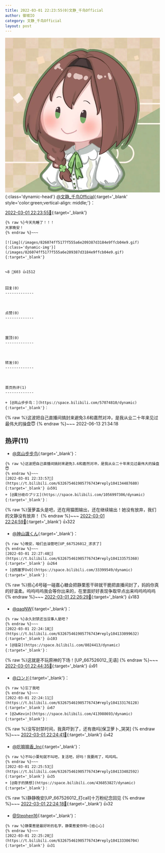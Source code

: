 ```yaml
---
title: 2022-03-01 22:23:55(0)文静_千鸟Official
author: 御坂IO
category: 文静_千鸟Official
layout: post
---
```


![img](/images/ac7482ed1b9a7f203dc68c0c4a77c488a27b108a.jpg){:class='dynamic-head'}
[@文静_千鸟Official](https://space.bilibili.com/667526012/dynamic){:target='_blank' style='color:green;vertical-align: middle;'}：

[2022-03-01 22:23:55🔗](https://t.bilibili.com/632675461905776743){:target='_blank'}

~~~
{% raw %}今天先睡了！！！
大家晚安！
{% endraw %}~~~

[![img](/images/826074ff5177f555a6e209387d3184e9ffcb04e9.gif){:class='dynamic-img'}](/images/826074ff5177f555a6e209387d3184e9ffcb04e9.gif){:target='_blank'}


↪️8 💬603 👍1512


回复(0)
-------------



点赞(0)
-------------



置顶(0)
-------------



转发(0)
-------------



首页热评(1)
-------------

+ [@岚山步步鸟：](https://space.bilibili.com/57074810/dynamic){:target='_blank'}：
~~~
{% raw %}这波把自己直播间搞封来避免3.6和嘉然对冲，是我从业二十年来见过最伟大的操盘😇
{% endraw %}~~~
2022-06-13 21:34:18


热评(11)
-------------

+ [@岚山步步鸟](https://space.bilibili.com/57074810/dynamic){:target='_blank'}：
~~~
{% raw %}这波把自己直播间搞封来避免3.6和嘉然对冲，是我从业二十年来见过最伟大的操盘😇
{% endraw %}~~~
[2022-03-01 22:33:57🔗](https://t.bilibili.com/632675461905776743#reply104134487680){:target='_blank'} 👍591
+ [@異分岐のプリエ](https://space.bilibili.com/1056997306/dynamic){:target='_blank'}：
~~~
{% raw %}菠萝盖头是吧，还在用猫图输出，还在继续输出！她没有放弃，我们的文静没有放弃！
{% endraw %}~~~
[2022-03-01 22:24:59🔗](https://t.bilibili.com/632675461905776743#reply104133366448){:target='_blank'} 👍322
+ [@神山識くん](https://space.bilibili.com/336469908/dynamic){:target='_blank'}：
~~~
{% raw %}晚安，咱们去油管吧[UP_667526012_求求了]
{% endraw %}~~~
[2022-03-01 22:27:48🔗](https://t.bilibili.com/632675461905776743#reply104133575360){:target='_blank'} 👍264
+ [@西塞罗OvO](https://space.bilibili.com/33399549/dynamic){:target='_blank'}：
~~~
{% raw %}担心6号碰一碰嘉心糖会把静栗惹干碎就干脆把直播间封了，妈妈你真的好温柔。呜呜呜呜我会等你出来的，在里面好好表现争取早点出来呜呜呜呜呜
{% endraw %}~~~
[2022-03-01 22:26:29🔗](https://t.bilibili.com/632675461905776743#reply104133425024){:target='_blank'} 👍183
+ [@qaqNW](https://space.bilibili.com/2497749/dynamic){:target='_blank'}：
~~~
{% raw %}永久封禁还当没事人是吧？
{% endraw %}~~~
[2022-03-01 22:24:18🔗](https://t.bilibili.com/632675461905776743#reply104133099632){:target='_blank'} 👍103
+ [@瑶朶](https://space.bilibili.com/8024413/dynamic){:target='_blank'}：
~~~
{% raw %}这就是不玩原神的下场！[UP_667526012_无语]
{% endraw %}~~~
[2022-03-01 22:44:35🔗](https://t.bilibili.com/632675461905776743#reply104135675440){:target='_blank'} 👍91
+ [@ロンド](https://space.bilibili.com/28164418/dynamic){:target='_blank'}：
~~~
{% raw %}忘了我吧
{% endraw %}~~~
[2022-03-01 22:24:11🔗](https://t.bilibili.com/632675461905776743#reply104133176128){:target='_blank'} 👍67
+ [@2wKevin](https://space.bilibili.com/413988693/dynamic){:target='_blank'}：
~~~
{% raw %}没写封禁时间，我真吓到了，还有救吗[保卫萝卜_哭哭]
{% endraw %}~~~
[2022-03-01 22:24:41🔗](https://t.bilibili.com/632675461905776743#reply104133220752){:target='_blank'} 👍42
+ [@吃嘛嘛香_Inc](https://space.bilibili.com/1878085/dynamic){:target='_blank'}：
~~~
{% raw %}不叫小栗旬就不叫吧，复活吧，好吗！我要闹了，呜呜呜。
{% endraw %}~~~
[2022-03-01 22:25:53🔗](https://t.bilibili.com/632675461905776743#reply104133402592){:target='_blank'} 👍35
+ [@南子的猜想](https://space.bilibili.com/436853827/dynamic){:target='_blank'}：
~~~
{% raw %}静静晚安[UP_667526012_打call]十万粉纪念回见
{% endraw %}~~~
[2022-03-01 22:24:18🔗](https://t.bilibili.com/632675461905776743#reply104133205232){:target='_blank'} 👍32
+ [@Stephen16](https://space.bilibili.com/2757781/dynamic){:target='_blank'}：
~~~
{% raw %}静栗惹是最好听的名字，静栗惹爱你哟~[给心心]
{% endraw %}~~~
[2022-03-01 22:25:20🔗](https://t.bilibili.com/632675461905776743#reply104133306704){:target='_blank'} 👍31


